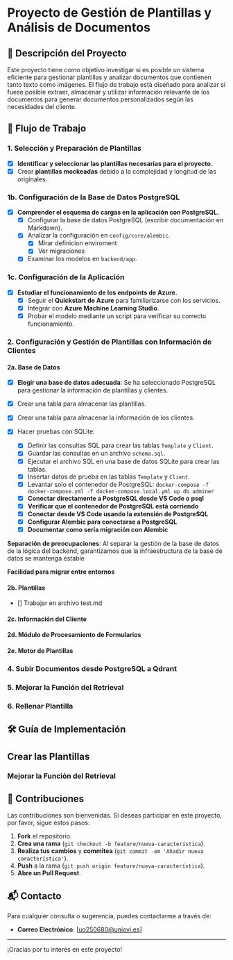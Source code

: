 # Proyecto de Gestión de Plantillas y Análisis de Documentos

## 📄 Descripción del Proyecto

Este proyecto tiene como objetivo investigar si es posible un sistema eficiente para gestionar plantillas y analizar documentos que contienen tanto texto como imágenes. El flujo de trabajo está diseñado para analizar si fuese posible extraer, almacenar y utilizar información relevante de los documentos para generar documentos personalizados según las necesidades del cliente.

## 🚀 Flujo de Trabajo

### 1. Selección y Preparación de Plantillas

- [x] **Identificar y seleccionar las plantillas necesarias para el proyecto.**
- [x] Crear **plantillas mockeadas** debido a la complejidad y longitud de las originales.

### 1b. Configuración de la Base de Datos PostgreSQL

- [x] **Comprender el esquema de cargas en la aplicación con PostgreSQL.**
  - [x] Configurar la base de datos PostgreSQL (escribir documentación en Markdown).
  - [x] Analizar la configuración en `config/core/alembic`.
    - [x] Mirar definicion enviroment 
    - [x] Ver migraciones
  - [x] Examinar los modelos en `backend/app`.

### 1c. Configuración de la Aplicación

- [x] **Estudiar el funcionamiento de los endpoints de Azure.**
  - [x] Seguir el **Quickstart de Azure** para familiarizarse con los servicios.
  - [x] Integrar con **Azure Machine Learning Studio**.
  - [x] Probar el modelo mediante un script para verificar su correcto funcionamiento.
    
### 2. Configuración y Gestión de Plantillas con Información de Clientes

#### 2a. Base de Datos

- [x] **Elegir una base de datos adecuada**: Se ha seleccionado PostgreSQL para gestionar la información de plantillas y clientes.
- [x] Crear una tabla para almacenar las plantillas.
- [x] Crear una tabla para almacenar la información de los clientes.
- [x] Hacer pruebas con SQLite:

   - [x] Definir las consultas SQL para crear las tablas `Template` y `Client`.
   - [x] Guardar las consultas en un archivo `schema.sql`.
   - [x] Ejecutar el archivo SQL en una base de datos SQLite para crear las tablas.
   - [x] Insertar datos de prueba en las tablas `Template` y `Client`.
   - [x] Levantar solo el contenedor de PostgreSQL: `docker-compose -f docker-compose.yml -f docker-compose.local.yml up db adminer`
   - [x] **Conectar directamente a PostgreSQL desde VS Code o psql**
   - [x] **Verificar que el contenedor de PostgreSQL está corriendo**
   - [x] **Conectar desde VS Code usando la extensión de PostgreSQL**
   - [x] **Configurar Alembic para conectarse a PostgreSQL**
   - [x] **Documentar como sería migración con Alembic**

**Separación de preocupaciones**: Al separar la gestión de la base de datos de la lógica del backend, garantizamos que la infraestructura de la base de datos se mantenga estable 

**Facilidad para migrar entre entornos**

#### 2b. Plantillas

  - [] Trabajar en archivo test.md

#### 2c. Información del Cliente

#### 2d. Módulo de Procesamiento de Formularios

#### 2e. Motor de Plantillas

### 4. Subir Documentos desde PostgreSQL a Qdrant

### 5. Mejorar la Función del Retrieval

### 6. Rellenar Plantilla

## 🛠️ Guía de Implementación

## Crear las Plantillas

### Mejorar la Función del Retrieval

## 🤝 Contribuciones

Las contribuciones son bienvenidas. Si deseas participar en este proyecto, por favor, sigue estos pasos:

1. **Fork** el repositorio.
2. **Crea una rama** (`git checkout -b feature/nueva-característica`).
3. **Realiza tus cambios** y **commitea** (`git commit -am 'Añadir nueva característica'`).
4. **Push** a la rama (`git push origin feature/nueva-característica`).
5. **Abre un Pull Request**.

## 📬 Contacto

Para cualquier consulta o sugerencia, puedes contactarme a través de:

- **Correo Electrónico**: [uo250680@uniovi.es]

---

¡Gracias por tu interés en este proyecto!

